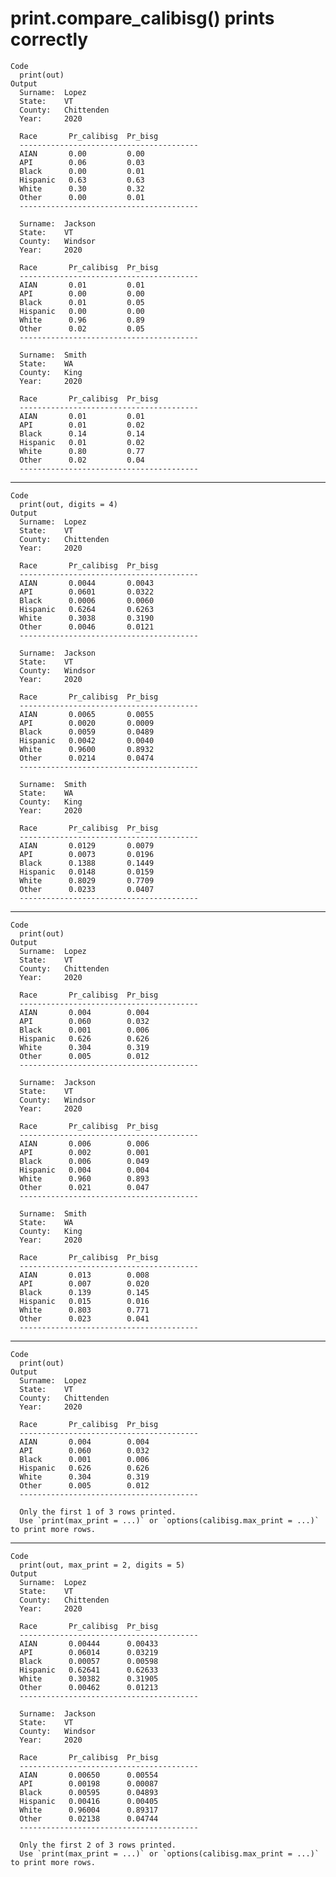 # print.compare_calibisg() prints correctly

    Code
      print(out)
    Output
      Surname:  Lopez     
      State:    VT        
      County:   Chittenden
      Year:     2020      
      
      Race       Pr_calibisg  Pr_bisg   
      ---------------------------------------- 
      AIAN       0.00         0.00      
      API        0.06         0.03      
      Black      0.00         0.01      
      Hispanic   0.63         0.63      
      White      0.30         0.32      
      Other      0.00         0.01      
      ---------------------------------------- 
      
      Surname:  Jackson   
      State:    VT        
      County:   Windsor   
      Year:     2020      
      
      Race       Pr_calibisg  Pr_bisg   
      ---------------------------------------- 
      AIAN       0.01         0.01      
      API        0.00         0.00      
      Black      0.01         0.05      
      Hispanic   0.00         0.00      
      White      0.96         0.89      
      Other      0.02         0.05      
      ---------------------------------------- 
      
      Surname:  Smith     
      State:    WA        
      County:   King      
      Year:     2020      
      
      Race       Pr_calibisg  Pr_bisg   
      ---------------------------------------- 
      AIAN       0.01         0.01      
      API        0.01         0.02      
      Black      0.14         0.14      
      Hispanic   0.01         0.02      
      White      0.80         0.77      
      Other      0.02         0.04      
      ---------------------------------------- 
      

---

    Code
      print(out, digits = 4)
    Output
      Surname:  Lopez     
      State:    VT        
      County:   Chittenden
      Year:     2020      
      
      Race       Pr_calibisg  Pr_bisg   
      ---------------------------------------- 
      AIAN       0.0044       0.0043    
      API        0.0601       0.0322    
      Black      0.0006       0.0060    
      Hispanic   0.6264       0.6263    
      White      0.3038       0.3190    
      Other      0.0046       0.0121    
      ---------------------------------------- 
      
      Surname:  Jackson   
      State:    VT        
      County:   Windsor   
      Year:     2020      
      
      Race       Pr_calibisg  Pr_bisg   
      ---------------------------------------- 
      AIAN       0.0065       0.0055    
      API        0.0020       0.0009    
      Black      0.0059       0.0489    
      Hispanic   0.0042       0.0040    
      White      0.9600       0.8932    
      Other      0.0214       0.0474    
      ---------------------------------------- 
      
      Surname:  Smith     
      State:    WA        
      County:   King      
      Year:     2020      
      
      Race       Pr_calibisg  Pr_bisg   
      ---------------------------------------- 
      AIAN       0.0129       0.0079    
      API        0.0073       0.0196    
      Black      0.1388       0.1449    
      Hispanic   0.0148       0.0159    
      White      0.8029       0.7709    
      Other      0.0233       0.0407    
      ---------------------------------------- 
      

---

    Code
      print(out)
    Output
      Surname:  Lopez     
      State:    VT        
      County:   Chittenden
      Year:     2020      
      
      Race       Pr_calibisg  Pr_bisg   
      ---------------------------------------- 
      AIAN       0.004        0.004     
      API        0.060        0.032     
      Black      0.001        0.006     
      Hispanic   0.626        0.626     
      White      0.304        0.319     
      Other      0.005        0.012     
      ---------------------------------------- 
      
      Surname:  Jackson   
      State:    VT        
      County:   Windsor   
      Year:     2020      
      
      Race       Pr_calibisg  Pr_bisg   
      ---------------------------------------- 
      AIAN       0.006        0.006     
      API        0.002        0.001     
      Black      0.006        0.049     
      Hispanic   0.004        0.004     
      White      0.960        0.893     
      Other      0.021        0.047     
      ---------------------------------------- 
      
      Surname:  Smith     
      State:    WA        
      County:   King      
      Year:     2020      
      
      Race       Pr_calibisg  Pr_bisg   
      ---------------------------------------- 
      AIAN       0.013        0.008     
      API        0.007        0.020     
      Black      0.139        0.145     
      Hispanic   0.015        0.016     
      White      0.803        0.771     
      Other      0.023        0.041     
      ---------------------------------------- 
      

---

    Code
      print(out)
    Output
      Surname:  Lopez     
      State:    VT        
      County:   Chittenden
      Year:     2020      
      
      Race       Pr_calibisg  Pr_bisg   
      ---------------------------------------- 
      AIAN       0.004        0.004     
      API        0.060        0.032     
      Black      0.001        0.006     
      Hispanic   0.626        0.626     
      White      0.304        0.319     
      Other      0.005        0.012     
      ---------------------------------------- 
      
      Only the first 1 of 3 rows printed.
      Use `print(max_print = ...)` or `options(calibisg.max_print = ...)` to print more rows.

---

    Code
      print(out, max_print = 2, digits = 5)
    Output
      Surname:  Lopez     
      State:    VT        
      County:   Chittenden
      Year:     2020      
      
      Race       Pr_calibisg  Pr_bisg   
      ---------------------------------------- 
      AIAN       0.00444      0.00433   
      API        0.06014      0.03219   
      Black      0.00057      0.00598   
      Hispanic   0.62641      0.62633   
      White      0.30382      0.31905   
      Other      0.00462      0.01213   
      ---------------------------------------- 
      
      Surname:  Jackson   
      State:    VT        
      County:   Windsor   
      Year:     2020      
      
      Race       Pr_calibisg  Pr_bisg   
      ---------------------------------------- 
      AIAN       0.00650      0.00554   
      API        0.00198      0.00087   
      Black      0.00595      0.04893   
      Hispanic   0.00416      0.00405   
      White      0.96004      0.89317   
      Other      0.02138      0.04744   
      ---------------------------------------- 
      
      Only the first 2 of 3 rows printed.
      Use `print(max_print = ...)` or `options(calibisg.max_print = ...)` to print more rows.

